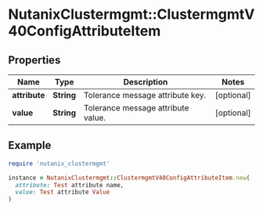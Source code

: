 # NutanixClustermgmt::ClustermgmtV40ConfigAttributeItem

## Properties

| Name | Type | Description | Notes |
| ---- | ---- | ----------- | ----- |
| **attribute** | **String** | Tolerance message attribute key. | [optional] |
| **value** | **String** | Tolerance message attribute value. | [optional] |

## Example

```ruby
require 'nutanix_clustermgmt'

instance = NutanixClustermgmt::ClustermgmtV40ConfigAttributeItem.new(
  attribute: Test attribute name,
  value: Test attribute Value
)
```

